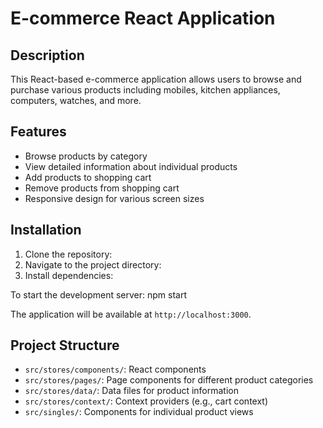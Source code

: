 # E-commerce React Application

## Description
This React-based e-commerce application allows users to browse and purchase various products including mobiles, kitchen appliances, computers, watches, and more.

## Features
- Browse products by category
- View detailed information about individual products
- Add products to shopping cart
- Remove products from shopping cart
- Responsive design for various screen sizes

## Installation
1. Clone the repository:
2. Navigate to the project directory:
3. Install dependencies:

To start the development server: npm start

The application will be available at `http://localhost:3000`.

## Project Structure
- `src/stores/components/`: React components
- `src/stores/pages/`: Page components for different product categories
- `src/stores/data/`: Data files for product information
- `src/stores/context/`: Context providers (e.g., cart context)
- `src/singles/`: Components for individual product views

